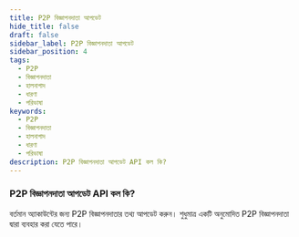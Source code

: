 ```yaml
---
title: P2P বিজ্ঞাপনদাতা আপডেট
hide_title: false
draft: false
sidebar_label: P2P বিজ্ঞাপনদাতা আপডেট
sidebar_position: 4
tags:
  - P2P
  - বিজ্ঞাপনদাতা
  - হালনাগাদ
  - ধারণা
  - পরিভাষা
keywords:
  - P2P
  - বিজ্ঞাপনদাতা
  - হালনাগাদ
  - ধারণা
  - পরিভাষা
description: P2P বিজ্ঞাপনদাতা আপডেট API কল কি?
---
```


### P2P বিজ্ঞাপনদাতা আপডেট API কল কি?

বর্তমান অ্যাকাউন্টের জন্য P2P বিজ্ঞাপনদাতার তথ্য আপডেট করুন। শুধুমাত্র একটি অনুমোদিত P2P বিজ্ঞাপনদাতা দ্বারা ব্যবহার করা যেতে পারে।
